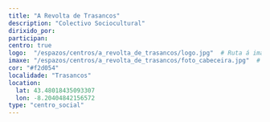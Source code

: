 ```yaml
---
title: "A Revolta de Trasancos"
description: "Colectivo Sociocultural"
dirixido_por: 
participan:
centro: true
logo:  "/espazos/centros/a_revolta_de_trasancos/logo.jpg"  # Ruta á imaxe do logo
imaxe: "/espazos/centros/a_revolta_de_trasancos/foto_cabeceira.jpg"  # Ruta á imaxe de fondo
cor: "#f2d054"
localidade: "Trasancos"
location:
  lat: 43.48018435093307
  lon: -8.20404842156572
type: "centro_social"
---
```

